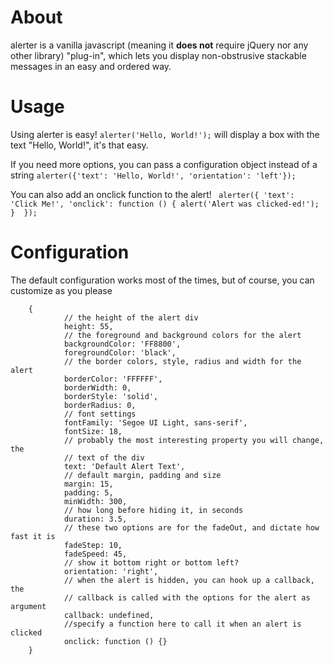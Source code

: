 # About
alerter is a vanilla javascript (meaning it **does not** require jQuery nor any 
other library) "plug-in", which lets you display non-obstrusive stackable 
messages in an easy and ordered way.

# Usage
Using alerter is easy! ```alerter('Hello, World!');``` will display a box with
the text "Hello, World!", it's that easy.

If you need more options, you can pass a configuration object instead of a 
string ```alerter({'text': 'Hello, World!', 'orientation': 'left'});```

You can also add an onclick function to the alert!   ```
                alerter({
                    'text': 'Click Me!',
                    'onclick': function () { alert('Alert was clicked-ed!'); } 
                });```


# Configuration
The default configuration works most of the times, but of course, you can 
customize as you please

```
    {
            // the height of the alert div
            height: 55,
            // the foreground and background colors for the alert
            backgroundColor: 'FF8800',
            foregroundColor: 'black',
            // the border colors, style, radius and width for the alert
            borderColor: 'FFFFFF',
            borderWidth: 0,
            borderStyle: 'solid',
            borderRadius: 0,
            // font settings
            fontFamily: 'Segoe UI Light, sans-serif',
            fontSize: 18,
            // probably the most interesting property you will change, the
            // text of the div
            text: 'Default Alert Text',
            // default margin, padding and size
            margin: 15,
            padding: 5,
            minWidth: 300,
            // how long before hiding it, in seconds
            duration: 3.5,
            // these two options are for the fadeOut, and dictate how fast it is
            fadeStep: 10,
            fadeSpeed: 45,
            // show it bottom right or bottom left? 
            orientation: 'right',
            // when the alert is hidden, you can hook up a callback, the
            // callback is called with the options for the alert as argument
            callback: undefined,
            //specify a function here to call it when an alert is clicked
            onclick: function () {}
    }
```
